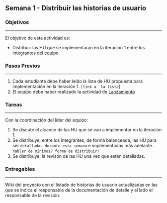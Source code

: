 ## Semana 1 - Distribuir las historias de usuario


### Objetivos
----
El objetivo de esta actividad es:

* Distribuir las HU que se implementaran en la iteración 1 entre los integrantes del equipo
   
   
### Pasos Previos
----

1. Cada estudiante debe haber leído la lista de HU propuesta para implementación en la iteración 1. `[link a  la lista`]
2. El equipo debe haber realizado la actividad de [Lanzamiento](https://ticsw.github.io/mt1_guias_proyecto/semanas/semana1/s1_lanzamiento)

### Tareas
----

Con la coordinación del líder del equipo:
1. Se discute el alcance de las HU que se van a implementar en la iteración 1. 
2. Se distribuye, entre los integrantes, de forma balanceada, las HU para ser `detalladas durante esta semana` e implementadas más adelante. 
   `hablar de mínimos? forma de distribuir?`
3. Se distribuye, la revisón de las HU una vez que estén detalladas. 
   

### Entregables
---

Wiki del proyecto con el listado de historias de usuario actualizadas en las que se indica 
el responsable de la documentación de detalle y al lado el responsable de la revisión.